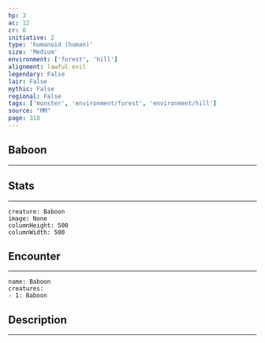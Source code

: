 ```yaml
---
hp: 3
ac: 12
cr: 0
initiative: 2
type: 'humanoid (human)'    
size: 'Medium'
environment: ['forest', 'hill']
alignment: lawful evil
legendary: False
lair: False
mythic: False
regional: False
tags: ['monster', 'environment/forest', 'environment/hill']
source: "MM"
page: 318
---
```


## Baboon
---



## Stats
---

```statblock
creature: Baboon
image: None
columnHeight: 500
columnWidth: 500
```

## Encounter
---

```encounter-table
name: Baboon
creatures:
- 1: Baboon
```

## Description
---




